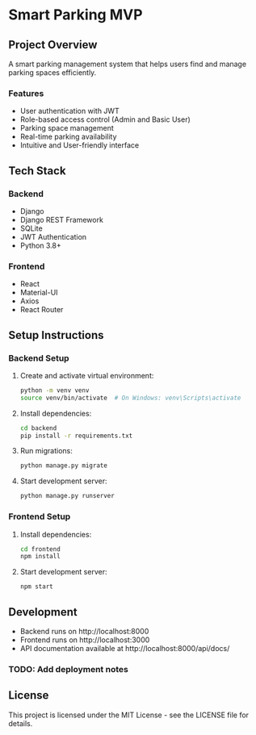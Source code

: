 # Smart Parking MVP

## Project Overview

A smart parking management system that helps users find and manage parking spaces efficiently.


### Features

- User authentication with JWT
- Role-based access control (Admin and Basic User)
- Parking space management
- Real-time parking availability
- Intuitive and User-friendly interface

## Tech Stack

### Backend
- Django
- Django REST Framework
- SQLite
- JWT Authentication
- Python 3.8+

### Frontend
- React
- Material-UI
- Axios
- React Router

## Setup Instructions

### Backend Setup
1. Create and activate virtual environment:
   ```bash
   python -m venv venv
   source venv/bin/activate  # On Windows: venv\Scripts\activate
   ```

2. Install dependencies:
   ```bash
   cd backend
   pip install -r requirements.txt
   ```

3. Run migrations:
   ```bash
   python manage.py migrate
   ```

4. Start development server:
   ```bash
   python manage.py runserver
   ```

### Frontend Setup
1. Install dependencies:
   ```bash
   cd frontend
   npm install
   ```

2. Start development server:
   ```bash
   npm start
   ```

## Development

- Backend runs on http://localhost:8000
- Frontend runs on http://localhost:3000
- API documentation available at http://localhost:8000/api/docs/

### TODO: Add deployment notes

## License

This project is licensed under the MIT License - see the LICENSE file for details.
